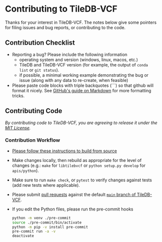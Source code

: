 # Contributing to TileDB-VCF

Thanks for your interest in TileDB-VCF. The notes below give some pointers for filing issues and bug reports, or contributing to the code.

## Contribution Checklist
- Reporting a bug? Please include the following information
  - operating system and version (windows, linux, macos, etc.)
  - TileDB and TileDB-VCF version (for example, the output of `conda list` or `git status`).
  - if possible, a minimal working example demonstrating the bug or issue (along with any data to re-create, when feasible)
- Please paste code blocks with triple backquotes (```) so that github will format it nicely. See [GitHub's guide on Markdown](https://docs.github.com/en/get-started/writing-on-github/getting-started-with-writing-and-formatting-on-github/basic-writing-and-formatting-syntax) for more formatting tricks.

## Contributing Code
*By contributing code to TileDB-VCF, you are agreeing to release it under the [MIT License](https://github.com/TileDB-Inc/TileDB/tree/dev/LICENSE).*

### Contribution Workflow

- [Please follow these instructions to build from source](https://docs.tiledb.com/main/how-to/installation/building-from-source)
- Make changes locally, then rebuild as appropriate for the level of changes (e.g.: `make` for `libtilebvcf` or `python setup.py develop` for `apis/python`).
- Make sure to run `make check`, or `pytest` to verify changes against tests (add new tests where applicable).
- Please submit [pull requests](https://help.github.com/en/desktop/contributing-to-projects/creating-a-pull-request) against the default [`main` branch of TileDB-VCF](https://github.com/TileDB-Inc/TileDB-VCF/tree/main).
- If you edit the Python files, please run the pre-commit hooks

  ```sh
  python -m venv ./pre-commit
  source ./pre-commit/bin/activate
  python -m pip -v install pre-commit
  pre-commit run -a -v
  deactivate
  ```
